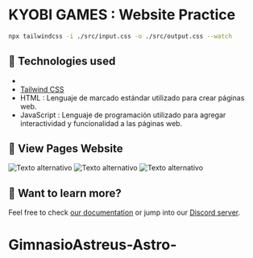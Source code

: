 # KYOBI GAMES : Website Practice

```sh
npx tailwindcss -i ./src/input.css -o ./src/output.css --watch
```
## 🧞 Technologies used

- 
- [Tailwind CSS](https://tailwindcss.com/)
-  HTML : Lenguaje de marcado estándar utilizado para crear páginas web.
- JavaScript : Lenguaje de programación utilizado para agregar interactividad y funcionalidad a las páginas web.

 ## 🚀 View Pages Website
 
![Texto alternativo](https://i.postimg.cc/7LFKG4LL/webSitee.png)
![Texto alternativo](https://i.postimg.cc/Lspqn0pp/loading.png)
![Texto alternativo](https://i.postimg.cc/P54LvQrv/web-Completa.png)




## 👀 Want to learn more?

Feel free to check [our documentation](https://docs.astro.build) or jump into our [Discord server](https://astro.build/chat).
# GimnasioAstreus-Astro-

